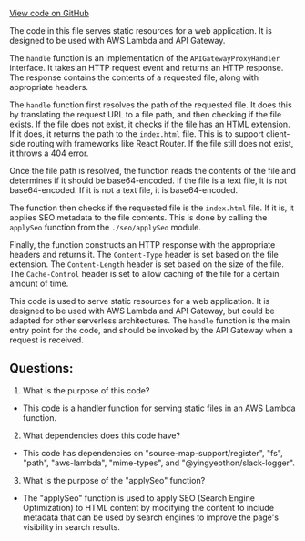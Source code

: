 [View code on GitHub](https://github.com/gaerongsalon/blog/src/handlers/serveHtml.ts)

The code in this file serves static resources for a web application. It is designed to be used with AWS Lambda and API Gateway. 

The `handle` function is an implementation of the `APIGatewayProxyHandler` interface. It takes an HTTP request event and returns an HTTP response. The response contains the contents of a requested file, along with appropriate headers. 

The `handle` function first resolves the path of the requested file. It does this by translating the request URL to a file path, and then checking if the file exists. If the file does not exist, it checks if the file has an HTML extension. If it does, it returns the path to the `index.html` file. This is to support client-side routing with frameworks like React Router. If the file still does not exist, it throws a 404 error. 

Once the file path is resolved, the function reads the contents of the file and determines if it should be base64-encoded. If the file is a text file, it is not base64-encoded. If it is not a text file, it is base64-encoded. 

The function then checks if the requested file is the `index.html` file. If it is, it applies SEO metadata to the file contents. This is done by calling the `applySeo` function from the `./seo/applySeo` module. 

Finally, the function constructs an HTTP response with the appropriate headers and returns it. The `Content-Type` header is set based on the file extension. The `Content-Length` header is set based on the size of the file. The `Cache-Control` header is set to allow caching of the file for a certain amount of time. 

This code is used to serve static resources for a web application. It is designed to be used with AWS Lambda and API Gateway, but could be adapted for other serverless architectures. The `handle` function is the main entry point for the code, and should be invoked by the API Gateway when a request is received.
## Questions: 
 1. What is the purpose of this code?
- This code is a handler function for serving static files in an AWS Lambda function.

2. What dependencies does this code have?
- This code has dependencies on "source-map-support/register", "fs", "path", "aws-lambda", "mime-types", and "@yingyeothon/slack-logger".

3. What is the purpose of the "applySeo" function?
- The "applySeo" function is used to apply SEO (Search Engine Optimization) to HTML content by modifying the content to include metadata that can be used by search engines to improve the page's visibility in search results.
